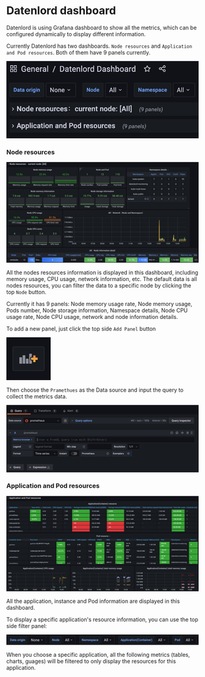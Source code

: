 # Datenlord dashboard

Datenlord is using Grafana dashboard to show all the metrics, which can be configured dynamically to display different information.

Currently Datenlord has two dashboards. `Node resources` and `Application and Pod resources`. Both of them have 9 panels currently.

![DatenLord](images/Doc-dashboards.png "DatenLord")

### Node resources

![DatenLord](images/Doc-nodePanel.png "DatenLord")

All the nodes resources information is displayed in this dashboard, including memory usage, CPU usage, network information, etc. The default data is all nodes resources, you can filter the data to a specific node by clicking the top `Node` button.

Currently it has 9 panels: Node memory usage rate, Node memory usage, Pods number, Node storage information, Namespace details, Node CPU usage rate, Node CPU usage, network and node information details.

To add a new panel, just click the top side `Add Panel` button

![DatenLord](images/Doc-addPanel.png "DatenLord")

Then choose the `Pramethues` as the Data source and input the query to collect the metrics data. 

![DatenLord](images/Doc-panel.png "DatenLord")

### Application and Pod resources

![DatenLord](images/Doc-application.png "DatenLord")

All the application, instance and Pod information are displayed in this dashboard.

To display a specific application's resource information, you can use the top side filter panel:

![DatenLord](images/Doc-filter.png "DatenLord")

When you choose a specific application, all the following metrics (tables, charts, guages) will be filtered to only display the resources for this application.